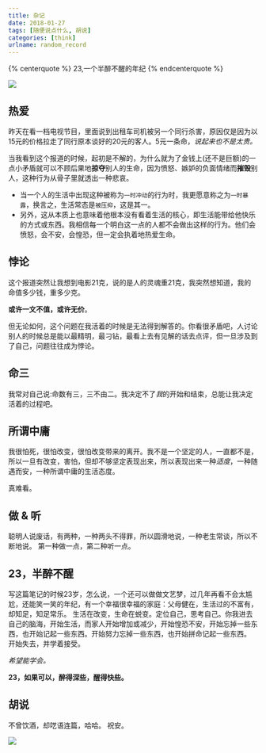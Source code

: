 ```yaml
---
title: 杂记
date: 2018-01-27
tags: [随便说点什么, 胡说]
categories: [think]
urlname: random_record
---
```

{% centerquote %} 23,一个半醉不醒的年纪 {% endcenterquote %}

![](https://image-1251774567.cosgz.myqcloud.com/blog/2018-01-30-heather-emond.jpg)

<!--more-->

## 热爱

昨天在看一档电视节目，里面说到出租车司机被另一个同行杀害，原因仅是因为以15元的价格拉走了同行原本谈好的20元的客人。5元一条命，*说起来也不是太贵。*

当我看到这个报道的时候，起初是不解的，为什么就为了金钱上(还不是巨额)的一点小矛盾就可以不顾后果地**掠夺**别人的生命，因为愤怒、嫉妒的负面情绪而**摧毁**别人，这种行为从骨子里就透出一种悲哀。


* 当一个人的生活中出现这种被称为`一时冲动`的行为时，我更愿意称之为`一时暴露`，换言之，生活常态是`被压抑`，这是其一。
* 另外，这从本质上也意味着他根本没有看着生活的核心，即生活能带给他快乐的方式或东西。我相信每一个明白这一点的人都不会做出这样的行为。他们会愤怒，会不安，会惶恐，但一定会执着地热爱生命。

## 悖论

这个报道突然让我想到电影21克，说的是人的灵魂重21克，我突然想知道，我的命值多少钱，重多少克。

**或许一文不值，或许无价**。

但无论如何，这个问题在我活着的时候是无法得到解答的。你看很矛盾吧，人讨论别人的时候总是能以最精明，最刁钻，最看上去有见解的话去点评，但一旦涉及到了自己，问题往往成为悖论。

## 命三

我常对自己说:命数有三，三不由二。我决定不了*我*的开始和结束，总能让我决定活着的过程吧。

## 所谓中庸

我很怕死，很怕改变，很怕改变带来的离开。我不是一个坚定的人，一直都不是，所以一旦有改变，害怕，但却不够坚定表现出来，所以表现出来一种*适度*，一种随遇而安，一种所谓中庸的生活态度。

真难看。

## 做 & 听

聪明人说废话，有两种，一种两头不得罪，所以圆滑地说，一种老生常谈，所以不断地说。
第一种做一点，第二种听一点。

## 23，半醉不醒

写这篇笔记的时候23岁，怎么说，一个还可以做做文艺梦，过几年再看不会太尴尬，还能笑一笑的年纪，有一个幸福很幸福的家庭：父母健在，生活过的不富有，却知足，知足常乐。
生活在改变，生命在蜕变。定位自己，思考自己。你我进去自己的脑海，开始生活，而家人开始增加或减少，开始惶恐不安，开始忘掉一些东西，也开始记起一些东西。开始努力忘掉一些东西，也开始拼命记起一些东西。
开始失去，并学着接受。

*希望能学会。*

**23，如果可以，醉得深些，醒得快些。**

## 胡说

不曾饮酒，却呓语连篇，哈哈。
祝安。

![](https://image-1251774567.cosgz.myqcloud.com/blog/2018-01-30-2018-01-30-om.jpg)





